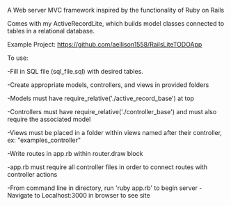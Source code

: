 A Web server MVC framework inspired by the functionality of Ruby on Rails

Comes with my ActiveRecordLite, which builds model classes connected to tables in a relational database.

Example Project: https://github.com/aellison1558/RailsLiteTODOApp

To use:

-Fill in SQL file (sql_file.sql) with desired tables.

-Create appropriate models, controllers, and views in provided folders

  -Models must have require_relative('./active_record_base') at top

  -Controllers must have require_relative('./controller_base') and must also require the associated model

  -Views must be placed in a folder within views named after their controller, ex: "examples_controller"

-Write routes in app.rb within router.draw block

  -app.rb must require all controller files in order to connect routes with controller actions

-From command line in directory, run 'ruby app.rb' to begin server
-Navigate to Localhost:3000 in browser to see site

